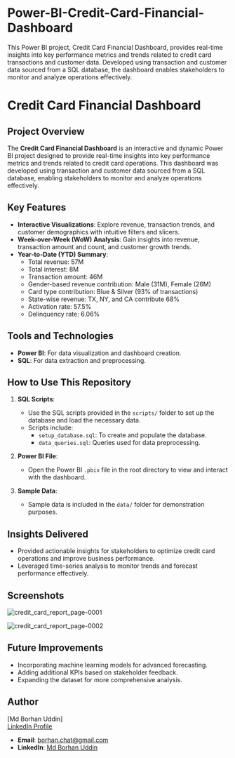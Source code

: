 # Power-BI-Credit-Card-Financial-Dashboard
This Power BI project, Credit Card Financial Dashboard, provides real-time insights into key performance metrics and trends related to credit card transactions and customer data. Developed using transaction and customer data sourced from a SQL database, the dashboard enables stakeholders to monitor and analyze operations effectively.

# Credit Card Financial Dashboard

## Project Overview
The **Credit Card Financial Dashboard** is an interactive and dynamic Power BI project designed to provide real-time insights into key performance metrics and trends related to credit card operations. This dashboard was developed using transaction and customer data sourced from a SQL database, enabling stakeholders to monitor and analyze operations effectively.

## Key Features
- **Interactive Visualizations**: Explore revenue, transaction trends, and customer demographics with intuitive filters and slicers.
- **Week-over-Week (WoW) Analysis**: Gain insights into revenue, transaction amount and count, and customer growth trends.
- **Year-to-Date (YTD) Summary**:
  - Total revenue: 57M
  - Total interest: 8M
  - Transaction amount: 46M
  - Gender-based revenue contribution: Male (31M), Female (26M)
  - Card type contribution: Blue & Silver (93% of transactions)
  - State-wise revenue: TX, NY, and CA contribute 68%
  - Activation rate: 57.5%
  - Delinquency rate: 6.06%

## Tools and Technologies
- **Power BI**: For data visualization and dashboard creation.
- **SQL**: For data extraction and preprocessing.

## How to Use This Repository
1. **SQL Scripts**:
   - Use the SQL scripts provided in the `scripts/` folder to set up the database and load the necessary data.
   - Scripts include:
     - `setup_database.sql`: To create and populate the database.
     - `data_queries.sql`: Queries used for data preprocessing.

2. **Power BI File**:
   - Open the Power BI `.pbix` file in the root directory to view and interact with the dashboard.

3. **Sample Data**:
   - Sample data is included in the `data/` folder for demonstration purposes.

## Insights Delivered
- Provided actionable insights for stakeholders to optimize credit card operations and improve business performance.
- Leveraged time-series analysis to monitor trends and forecast performance effectively.

## Screenshots
![credit_card_report_page-0001](https://github.com/user-attachments/assets/3ccf7883-d488-48c6-bf45-dfa04e621db0)

![credit_card_report_page-0002](https://github.com/user-attachments/assets/cffa8c5e-9733-451c-98c1-ef0c7664e5a1)




## Future Improvements
- Incorporating machine learning models for advanced forecasting.
- Adding additional KPIs based on stakeholder feedback.
- Expanding the dataset for more comprehensive analysis.

## Author
[Md Borhan Uddin]  
[LinkedIn Profile](https://www.linkedin.com/in/mdborhanuddin/) 
- **Email**: [borhan.chat@gmail.com](mailto:borhan.chat@gmail.com)
- **LinkedIn**: [Md Borhan Uddin](https://www.linkedin.com/in/mdborhanuddin/)
